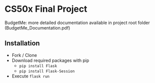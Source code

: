 # CS50x Final Project

BudgetMe: more detailed documentation available in project root folder (BudgetMe_Documentation.pdf)

## Installation
* Fork / Clone
* Download required packages with pip
  * `pip install Flask`
  * `pip install Flask-Session`
* Execute `flask run`
